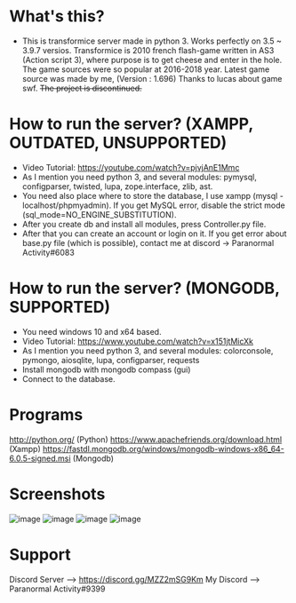 # What's this?
- This is transformice server made in python 3. Works perfectly on 3.5 ~ 3.9.7 versios.
Transformice is 2010 french flash-game written in AS3 (Action script 3), where purpose is to get cheese and enter in the hole. The game sources were so popular at 2016-2018 year. Latest game source was made by me, (Version : 1.696) Thanks to lucas about game swf. ~~The project is discontinued.~~

# How to run the server? (XAMPP, OUTDATED, UNSUPPORTED)
- Video Tutorial: https://youtube.com/watch?v=pjvjAnE1Mmc
- As I mention you need python 3, and several modules: pymysql, configparser, twisted, lupa, zope.interface, zlib, ast.
- You need also place where to store the database, I use xampp (mysql - localhost/phpmyadmin).  If you get MySQL error, disable the strict mode (sql_mode=NO_ENGINE_SUBSTITUTION).
- After you create db and install all modules, press Controller.py file.
- After that you can create an account or login on it. If you get error about base.py file (which is possible), contact me at discord -> Paranormal Activity#6083

# How to run the server? (MONGODB, SUPPORTED)
- You need windows 10 and x64 based.
- Video Tutorial: https://www.youtube.com/watch?v=x151jtMicXk
- As I mention you need python 3, and several modules: colorconsole, pymongo, aiosqlite, lupa, configparser, requests
- Install mongodb with mongodb compass (gui)
- Connect to the database.

# Programs
http://python.org/ (Python)
https://www.apachefriends.org/download.html (Xampp)
https://fastdl.mongodb.org/windows/mongodb-windows-x86_64-6.0.5-signed.msi (Mongodb)

# Screenshots
![image](https://user-images.githubusercontent.com/69107484/208734507-b61e3611-6719-47d9-a314-fc8296f55025.png)
![image](https://user-images.githubusercontent.com/69107484/208734831-ebddf7b0-7a03-404e-a570-4ba36cdac718.png)
![image](https://user-images.githubusercontent.com/69107484/208734884-be5aa9e8-130d-43a2-8ef0-edb4d668bd14.png)
![image](https://user-images.githubusercontent.com/69107484/215431252-565219fd-4515-4d0b-9cf3-4183855ed063.png)

# Support
Discord Server --> https://discord.gg/MZZ2mSG9Km 
My Discord --> Paranormal Activity#9399
